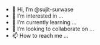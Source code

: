 - 👋 Hi, I’m @sujit-surwase
- 👀 I’m interested in ...
- 🌱 I’m currently learning ...
- 💞️ I’m looking to collaborate on ...
- 📫 How to reach me ...

<!---
sujit-surwase/sujit-surwase is a ✨ special ✨ repository because its `README.md` (this file) appears on your GitHub profile.
You can click the Preview link to take a look at your changes.
--->

